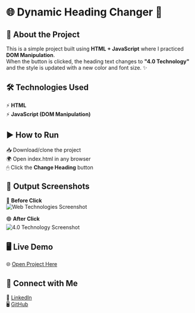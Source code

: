 # 🌐 Dynamic Heading Changer 🎯

## 📖 About the Project  
This is a simple project built using **HTML + JavaScript** where I practiced **DOM Manipulation**.  
When the button is clicked, the heading text changes to **"4.0 Technology"** and the style is updated with a new color and font size. ✨

## 🛠 Technologies Used  
⚡ **HTML**  
⚡ **JavaScript (DOM Manipulation)**  

## ▶ How to Run  
📥 Download/clone the project  
🌍 Open index.html in any browser  
🖱 Click the **Change Heading** button  

## 📸 Output Screenshots  
🔵 **Before Click**  
![Web Technologies Screenshot](screenshot1.png)  

🟢 **After Click**  
![4.0 Technology Screenshot](screenshot2.png)  

## 🖥 Live Demo  
🌐 [Open Project Here](https://aishwarya152.github.io/Dyanamic_heading_changer/)  

## 🤝 Connect with Me  
💼 [LinkedIn](https://www.linkedin.com/in/aishwarya-chinagundi-21a341356)  
🖥 [GitHub](https://github.com/AISHWARYA152)
